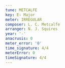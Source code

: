 ```yaml
---
tune: METCALFE
key: E♭ Major
meter: IRREGULAR
composer: L. C. Metcalfe
arranger: N. J. Squires
year: '-'
anacrusis: 0
meter_error: '0'
time_signature: 4/4
meterError: 0
timeSignature: 4/4
---
```

